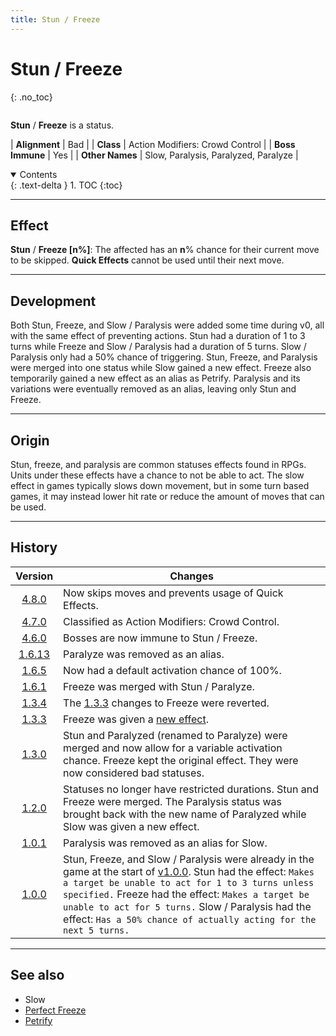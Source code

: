```yaml
---
title: Stun / Freeze
---
```


# Stun / Freeze
{: .no_toc}

<div class="row">
<div class="column content" markdown="1">

**Stun** / **Freeze** is a status.

| **Alignment** | Bad |
| **Class** | Action Modifiers: Crowd Control |
| **Boss Immune** | Yes |
| **Other Names** | Slow, Paralysis, Paralyzed, Paralyze |

</div>
<div class="column toc" markdown="1">
<details open markdown="block">
<summary>
Contents
</summary>
{: .text-delta }
1. TOC
{:toc}
</details>
</div>
</div> 

---

## Effect

**Stun** / **Freeze \[n%\]**: The affected has an **n**% chance for their current move to be skipped. **Quick Effects** cannot be used until their next move.

---

## Development

Both Stun, Freeze, and Slow / Paralysis were added some time during v0, all with the same effect of preventing actions. Stun had a duration of 1 to 3 turns while Freeze and Slow / Paralysis had a duration of 5 turns. Slow / Paralysis only had a 50% chance of triggering. Stun, Freeze, and Paralysis were merged into one status while Slow gained a new effect. Freeze also temporarily gained a new effect as an alias as Petrify. Paralysis and its variations were eventually removed as an alias, leaving only Stun and Freeze.

---

## Origin

Stun, freeze, and paralysis are common statuses effects found in RPGs. Units under these effects have a chance to not be able to act. The slow effect in games typically slows down movement, but in some turn based games, it may instead lower hit rate or reduce the amount of moves that can be used.

---

## History

| Version | Changes |
| :---: | --- |
| [4.8.0](v4#v4.8.0) | Now skips moves and prevents usage of Quick Effects. |
| [4.7.0](v4#v4.7.0) | Classified as Action Modifiers: Crowd Control. |
| [4.6.0](v4#v4.6.0) | Bosses are now immune to Stun / Freeze. |
| [1.6.13](v1#v1.6.13) | Paralyze was removed as an alias. |
| [1.6.5](v1#v1.6.5) | Now had a default activation chance of 100%. |
| [1.6.1](v1#v1.6.1) | Freeze was merged with Stun / Paralyze. |
| [1.3.4](v1#v1.3.4) | The [1.3.3](v1#v1.3.3) changes to Freeze were reverted. |
| [1.3.3](v1#v1.3.3) | Freeze was given a [new effect](petrify). |
| [1.3.0](v1#v1.3.0) | Stun and Paralyzed (renamed to Paralyze) were merged and now allow for a variable activation chance. Freeze kept the original effect. They were now considered bad statuses. |
| [1.2.0](v1#v1.2.0) | Statuses no longer have restricted durations. Stun and Freeze were merged. The Paralysis status was brought back with the new name of Paralyzed while Slow was given a new effect. |
| [1.0.1](v1#v1.0.1) | Paralysis was removed as an alias for Slow. |
| [1.0.0](v1#v1.0.0) | Stun, Freeze, and Slow / Paralysis were already in the game at the start of [v1.0.0](v1#v1.0.0). Stun had the effect: `Makes a target be unable to act for 1 to 3 turns unless specified.` Freeze had the effect: `Makes a target be unable to act for 5 turns.` Slow / Paralysis had the effect: `Has a 50% chance of actually acting for the next 5 turns.` |

---

## See also

- Slow
- [Perfect Freeze](perfectfreeze)
- [Petrify](petrify)